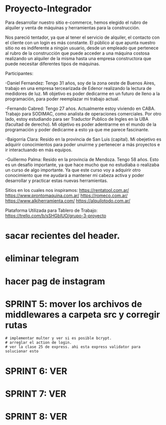 # Proyecto-Integrador
Para desarrollar nuestro sitio e-commerce, hemos elegido el rubro de alquiler y venta de máquinas y herramientas para la construcción.

Nos pareció tentador, ya que al tener el servicio de alquiler, el contacto con el cliente con un login es más constante.
El público al que apunta nuestro sitio no es indiferente a ningún usuario, desde un empleado que pertenece al rubro de la construcción que puede acceder a una máquina costosa realizando un alquiler de la misma hasta una empresa constructora que puede necesitar diferentes tipos de máquinas.

Participantes:

-Daniel Fernandez: 
Tengo 31 años, soy de la zona oeste de Buenos Aires, trabajo en una empresa tercearizada de Edenor realizando la lectura de medidores de luz. Mi objetivo es poder dedicarme en un futuro de lleno a la programación, para poder reemplazar mi trabajo actual. 

-Fernando Cabred:
Tengo 27 años. Actualmente estoy viviendo en CABA. Trabajo para SODIMAC, como analista de operaciones comerciales. Por otro lado, estoy estudiando para ser Traductor Publico de Ingles en la UBA (facultad de derecho). Mi objetivo es poder adentrarme en el mundo de la programación y poder dedicarme a esto ya que me parece fascinante.    

-Baigorria Clara:
Resido en la provincia de San Luis (capital).  Mi obejetivo es adquirir conocimientos para poder unuirme y pertenecer a más proyectos e ir interactuando en más equipos. 

-Guillermo Palma:
Resido en la provincia de Mendoza. Tengo 58 años. Esto es un desafío importante, ya que hace mucho que no estudiaba o realizaba un curso de algo importante. Ya que este curso voy a adquirir otro conocimiento que me ayudará a mantener mi cabeza activa y poder desarrollar y practicar estas nuevas herramientas.

Sitios en los cuales nos inspiramos:
https://rentatool.com.ar/
https://www.prontomaquina.com.ar/
https://romeco.com.ar/
https://www.alkiherramienta.com/
https://alquilotodo.com.ar/

Plataforma Utilizada para Tablero de Trabajo:
https://trello.com/b/sSHGbIUO/grupo-3-proyecto

# sacar recientes del header. 
# eliminar telegram
# hacer pag de instagram 
# SPRINT 5: mover los archivos de middlewares a carpeta src y corregir rutas
    # implementar multer y ver si es posible bcrypt.
    # arreglar el action de login. 
    # ver la clase 25 de express. ahi esta express validator para solucionar esto
# SPRINT 6: VER
# SPRINT 7: VER
# SPRINT 8: VER

